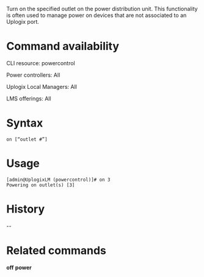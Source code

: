 <!-- 5.4 -->

Turn on the specified outlet on the power distribution unit. This functionality is often used to manage power on devices that are not associated to an Uplogix port.

# Command availability 

CLI resource: powercontrol

Power controllers: All

Uplogix Local Managers: All

LMS offerings: All

# Syntax 

```
on [“outlet #”]
```

# Usage 

```
[admin@UplogixLM (powercontrol)]# on 3
Powering on outlet(s) [3]
```

# History 
--

# Related commands 

**off**
**power**
